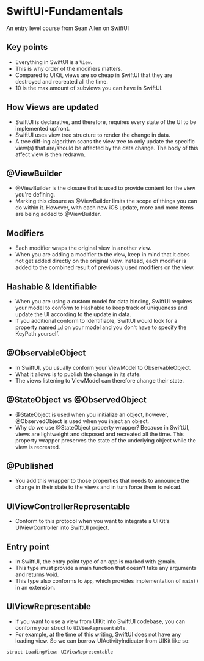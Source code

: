 # SwiftUI-Fundamentals
An entry level course from Sean Allen on SwiftUI

## Key points
- Everything in SwiftUI is a `View`.
- This is why order of the modifiers matters.
- Compared to UIKit, views are so cheap in SwiftUI that they are destroyed and recreated all the time.
-  10 is the max amount of subviews you can have in SwiftUI.

## How Views are updated
- SwiftUI is declarative, and therefore, requires every state of the UI to be implemented upfront.
- SwiftUI uses view tree structure to render the change in data.
- A tree diff-ing algorithm scans the view tree to only update the specific view(s) that are/should be affected by the data change. The body of this affect view is then redrawn.

## @ViewBuilder
- @ViewBuilder is the closure that is used to provide content for the view you're defining.
- Marking this closure as @ViewBuilder limits the scope of things you can do within it. However, with each new iOS update, more and more items are being added to @ViewBuilder.

## Modifiers
- Each modifier wraps the original view in another view.
- When you are adding a modifier to the view, keep in mind that it does not get added directly on the original view. Instead, each modifier is added to the combined result of previously used modifiers on the view.

## Hashable & Identifiable
- When you are using a custom model for data binding, SwiftUI requires your model to conform to Hashable to keep track of uniqueness and update the UI according to the update in data.
- If you additional conform to Identifiable, SwiftUI would look for a property named `id` on your model and you don't have to specify the KeyPath yourself.

## @ObservableObject
- In SwiftUI, you usually conform your ViewModel to ObservableObject.
- What it allows is to publish the change in its state.
- The views listening to ViewModel can therefore change their state.

## @StateObject vs @ObservedObject
- @StateObject is used when you initialize an object, however, @ObservedObject is used when you inject an object.
- Why do we use @StateObject property wrapper? Because in SwiftUI, views are lightweight and disposed and recreated all the time. This property wrapper preserves the state of the underlying object while the view is recreated.

## @Published
- You add this wrapper to those properties that needs to announce the change in their state to the views and in turn force them to reload.

## UIViewControllerRepresentable
- Conform to this protocol when you want to integrate a UIKit's UIViewController into SwiftUI project.

## Entry point
- In SwiftUI, the entry point type of an app is marked with @main.
- This type must provide a main function that doesn't take any arguments and returns Void.
- This type also conforms to `App`, which provides implementation of `main()` in an extension.

## UIViewRepresentable
- If you want to use a view from UIKit into SwiftUI codebase, you can conform your struct to `UIViewRepresentable`.
- For example, at the time of this writing, SwiftUI does not have any loading view. So we can borrow UIActivityIndicator from UIKit like so: 

`struct LoadingView: UIViewRepresentable`

